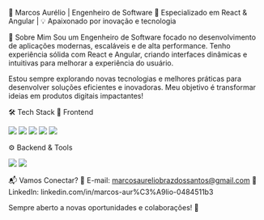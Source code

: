 🚀 Marcos Aurélio | Engenheiro de Software
🎯 Especializado em React & Angular | 💡 Apaixonado por inovação e tecnologia

👋 Sobre Mim
Sou um Engenheiro de Software focado no desenvolvimento de aplicações modernas, escaláveis e de alta performance. Tenho experiência sólida com React e Angular, criando interfaces dinâmicas e intuitivas para melhorar a experiência do usuário.

Estou sempre explorando novas tecnologias e melhores práticas para desenvolver soluções eficientes e inovadoras. Meu objetivo é transformar ideias em produtos digitais impactantes!

🛠️ Tech Stack
🚀 Frontend
<p align="left"> <a href="https://reactjs.org/"><img src="https://img.shields.io/badge/React-61DAFB?style=for-the-badge&logo=react&logoColor=white"/></a> <a href="https://angular.dev"><img src="https://img.shields.io/badge/Angular-DD0031?style=for-the-badge&logo=angular&logoColor=white"/></a> <a href="https://developer.mozilla.org/en-US/docs/Web/JavaScript"><img src="https://img.shields.io/badge/JavaScript-F7DF1E?style=for-the-badge&logo=javascript&logoColor=black"/></a> <a href="https://www.typescriptlang.org/"><img src="https://img.shields.io/badge/TypeScript-3178C6?style=for-the-badge&logo=typescript&logoColor=white"/></a> <a href="https://tailwindcss.com/"><img src="https://img.shields.io/badge/Tailwind_CSS-38B2AC?style=for-the-badge&logo=tailwind-css&logoColor=white"/></a> </p>
⚙️ Backend & Tools
<p align="left"> <a href="https://nodejs.org/"><img src="https://img.shields.io/badge/Node.js-339933?style=for-the-badge&logo=node.js&logoColor=white"/></a> <a href="https://git-scm.com/"><img src="https://img.shields.io/badge/Git-F05032?style=for-the-badge&logo=git&logoColor=white"/></a> </p>


📬 Vamos Conectar?
📧 E-mail: marcosaureliobrazdossantos@gmail.com
💼 LinkedIn: linkedin.com/in/marcos-aur%C3%A9lio-0484511b3

Sempre aberto a novas oportunidades e colaborações! 🚀

